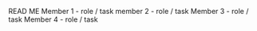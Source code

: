 READ ME 
Member 1 - role / task
member 2 - role / task 
Member 3 - role / task 
Member 4 - role / task
